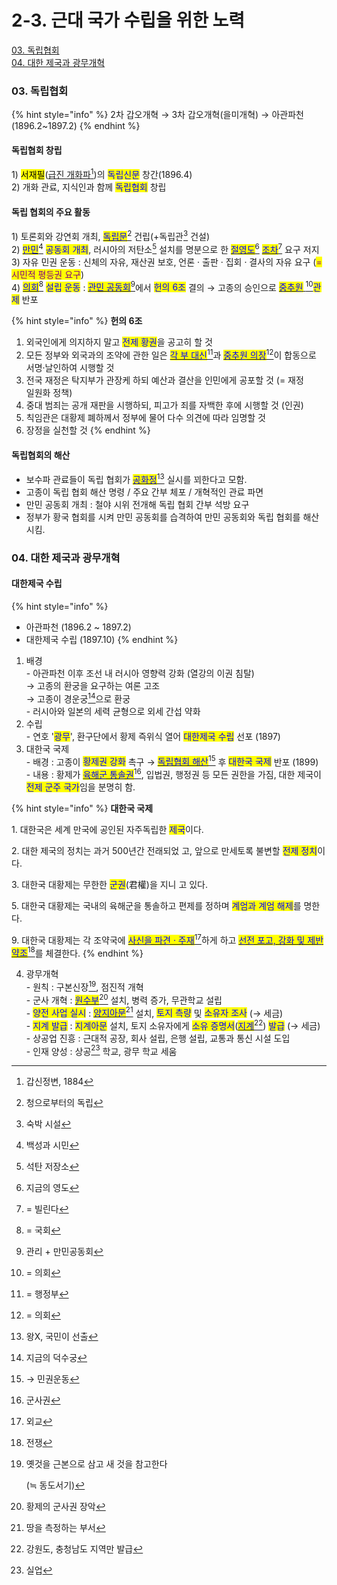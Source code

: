# 2-3. 근대 국가 수립을 위한 노력

[03. 독립협회](2-3.md#id-2-3-3)\
[04. 대한 제국과 광무개혁](2-3.md#id-2-3-4)

### 03. 독립협회 <a href="#id-2-3-3" id="id-2-3-3"></a>

{% hint style="info" %}
2차 갑오개혁 → 3차 갑오개혁(을미개혁) → 아관파천(1896.2\~1897.2)
{% endhint %}

#### 독립협회 창립

&#x20;1\) <mark style="background-color:yellow;">서재필</mark>([급진 개화파](#user-content-fn-1)[^1])의 <mark style="color:blue;">독립신문</mark> 창간(1896.4)\
&#x20;2\) 개화 관료, 지식인과 함께 <mark style="color:blue;">독립협회</mark> 창립

#### 독립 협회의 주요 활동

&#x20;1\) 토론회와 강연회 개최, [<mark style="color:blue;">독립문</mark>](#user-content-fn-2)[^2] 건립(+독립관[^3] 건설)\
&#x20;2\) [<mark style="color:blue;">만민</mark>](#user-content-fn-4)[^4] <mark style="color:blue;">공동회 개최</mark>, 러시아의 저탄소[^5] 설치를 명분으로 한 [<mark style="color:blue;">절영도</mark>](#user-content-fn-6)[^6] [<mark style="color:blue;">조차</mark>](#user-content-fn-7)[^7] 요구 저지\
&#x20;3\) 자유 민권 운동 : 신체의 자유, 재산권 보호, 언론 · 출판 · 집회 · 결사의 자유 요구 (<mark style="color:purple;">= 시민적 평등권 요구</mark>)\
&#x20;4\) [<mark style="color:blue;">의회</mark>](#user-content-fn-8)[^8] <mark style="color:blue;">설립 운동</mark> : [<mark style="color:blue;">관민 공동회</mark>](#user-content-fn-9)[^9]에서 <mark style="color:blue;">헌의 6조</mark> 결의 → 고종의 승인으로 [<mark style="color:blue;">중추원</mark> ](#user-content-fn-10)[^10]<mark style="color:blue;">관제</mark> 반포

{% hint style="info" %}
**헌의 6조**

1. 외국인에게 의지하지 말고 <mark style="color:blue;">전제 황권</mark>을 공고히 할 것
2. 모든 정부와 외국과의 조약에 관한 일은 [<mark style="color:blue;">각 부 대신</mark>](#user-content-fn-11)[^11]과 [<mark style="color:blue;">중추원 의장</mark>](#user-content-fn-12)[^12]이 합동으로 서명·날인하여 시행할 것
3. 전국 재정은 탁지부가 관장케 하되 예산과 결산을 인민에게 공포할 것 (= 재정\
   일원화 정책)
4. 중대 범죄는 공개 재판을 시행하되, 피고가 죄를 자백한 후에 시행할 것 (인권)
5. 칙임관은 대황제 폐하께서 정부에 물어 다수 의견에 따라 임명할 것
6. 장정을 실천할 것
{% endhint %}

#### 독립협회의 해산

* 보수파 관료들이 독립 협회가 [<mark style="color:blue;">공화정</mark>](#user-content-fn-13)[^13] 실시를 꾀한다고 모함.
* 고종이 독립 협회 해산 명령 / 주요 간부 체포 / 개혁적인 관료 파면
* 만민 공동회 개최 : 철야 시위 전개해 독립 협회 간부 석방 요구
* 정부가 황국 협회를 시켜 만민 공동회를 습격하여 만민 공동회와 독립 협회를 해산시킴.

### 04. 대한 제국과 광무개혁 <a href="#id-2-3-4" id="id-2-3-4"></a>

#### 대한제국 수립

{% hint style="info" %}
* 아관파천 (1896.2 \~ 1897.2)
* 대한제국 수립 (1897.10)
{% endhint %}

1. 배경\
   \- 아관파천 이후 조선 내 러시아 영향력 강화 (열강의 이권 침탈)\
   &#x20;→ 고종의 환궁을 요구하는 여론 고조\
   &#x20;→ 고종이 경운궁[^14]으로 환궁\
   \- 러시아와 일본의 세력 균형으로 외세 간섭 약화
2. 수립\
   \- 연호 '<mark style="color:blue;">광무</mark>', 환구단에서  황제 즉위식 열어 <mark style="color:blue;">대한제국 수립</mark> 선포 (1897)
3. 대한국 국제\
   \- 배경 : 고종이 <mark style="color:blue;">황제권 강화</mark> 촉구 → [<mark style="color:blue;">독립협회 해산</mark>](#user-content-fn-15)[^15] 후 <mark style="color:blue;">대한국 국제</mark> 반포 (1899)\
   \- 내용 : 황제가 [<mark style="color:blue;">육해군 통솔권</mark>](#user-content-fn-16)[^16], 입법권, 행정권 등 모든 권한을 가짐, 대한 제국이 <mark style="color:blue;">전제 군주 국가</mark>임을 분명히 함.

{% hint style="info" %}
**대한국 국제**

1\. 대한국은 세계 만국에 공인된 자주독립한 <mark style="color:blue;">제국</mark>이다.

2\. 대한 제국의 정치는 과거 500년간 전래되었 고, 앞으로 만세토록 불변할 <mark style="color:blue;">전제 정치</mark>이다.

3\. 대한국 대황제는 무한한 <mark style="color:blue;">군권</mark>(君權)을 지니 고 있다.

5\. 대한국 대황제는 국내의 육해군을 통솔하고 편제를 정하며 <mark style="color:blue;">계엄과 계엄 해제</mark>를 명한다.

9\. 대한국 대황제는 각 조약국에 [<mark style="color:blue;">사신을 파견 · 주재</mark>](#user-content-fn-17)[^17]하게 하고 [<mark style="color:blue;">선전 포고, 강화 및 제반 약조</mark>](#user-content-fn-18)[^18]를 체결한다.
{% endhint %}

4. 광무개혁\
   \- 원칙 : 구본신장[^19], 점진적 개혁\
   \- 군사 개혁 : [<mark style="color:blue;">원수부</mark>](#user-content-fn-20)[^20] 설치, 병력 증가, 무관학교 설립\
   \- <mark style="color:blue;">양전 사업 실시</mark> : [<mark style="color:blue;">양지아문</mark>](#user-content-fn-21)[^21] 설치, <mark style="color:blue;">토지 측량</mark> 및 <mark style="color:blue;">소유자 조사</mark> (→ 세금)\
   \- <mark style="color:blue;">지계 발급</mark> : <mark style="color:blue;">지계아문</mark> 설치, 토지 소유자에게 <mark style="color:blue;">소유 증명서</mark>([<mark style="color:blue;">지계</mark>](#user-content-fn-22)[^22]) <mark style="color:blue;">발급</mark> (→ 세금)\
   \- 상공업 진흥 : 근대적 공장, 회사 설립, 은행 설립, 교통과 통신 시설 도입\
   \- 인재 양성 : 상공[^23] 학교, 광무 학교 세움

[^1]: 갑신정변, 1884

[^2]: 청으로부터의 독립

[^3]: 숙박 시설

[^4]: 백성과 시민

[^5]: 석탄 저장소

[^6]: 지금의 영도

[^7]: \=  빌린다

[^8]: \= 국회

[^9]: 관리 + 만민공동회

[^10]: \= 의회

[^11]: \= 행정부

[^12]: \= 의회

[^13]: 왕X, 국민이 선출

[^14]: 지금의 덕수궁

[^15]: → 민권운동

[^16]: 군사권

[^17]: 외교

[^18]: 전쟁

[^19]: 옛것을 근본으로 삼고 새 것을 참고한다

    (≒ 동도서기)

[^20]: 황제의 군사권 장악

[^21]: 땅을 측정하는 부서

[^22]: 강원도, 충청남도 지역만 발급

[^23]: 실업

